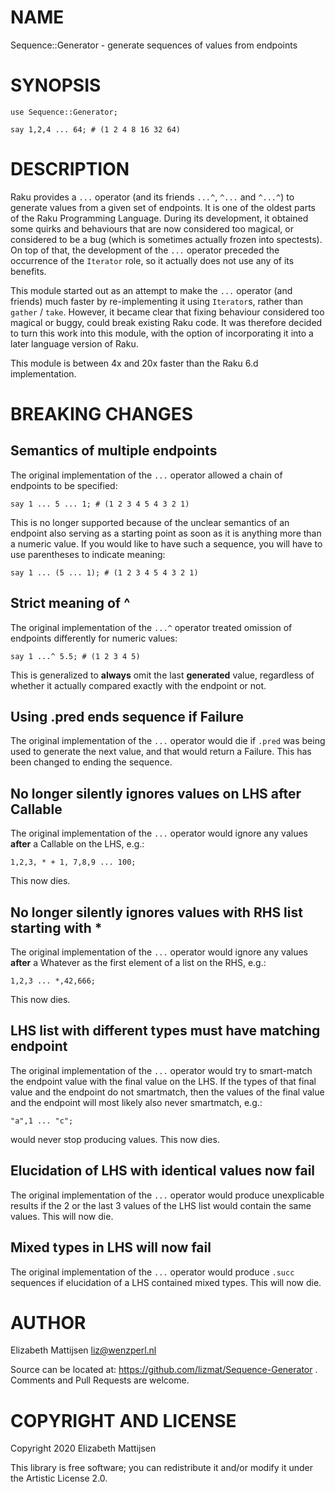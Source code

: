 NAME
====

Sequence::Generator - generate sequences of values from endpoints

SYNOPSIS
========

    use Sequence::Generator;

    say 1,2,4 ... 64; # (1 2 4 8 16 32 64)

DESCRIPTION
===========

Raku provides a `...` operator (and its friends `...^`, `^...` and `^...^`) to generate values from a given set of endpoints. It is one of the oldest parts of the Raku Programming Language. During its development, it obtained some quirks and behaviours that are now considered too magical, or considered to be a bug (which is sometimes actually frozen into spectests). On top of that, the development of the `...` operator preceded the occurrence of the `Iterator` role, so it actually does not use any of its benefits.

This module started out as an attempt to make the `...` operator (and friends) much faster by re-implementing it using `Iterator`s, rather than `gather` / `take`. However, it became clear that fixing behaviour considered too magical or buggy, could break existing Raku code. It was therefore decided to turn this work into this module, with the option of incorporating it into a later language version of Raku.

This module is between 4x and 20x faster than the Raku 6.d implementation.

BREAKING CHANGES
================

Semantics of multiple endpoints
-------------------------------

The original implementation of the `...` operator allowed a chain of endpoints to be specified:

    say 1 ... 5 ... 1; # (1 2 3 4 5 4 3 2 1)

This is no longer supported because of the unclear semantics of an endpoint also serving as a starting point as soon as it is anything more than a numeric value. If you would like to have such a sequence, you will have to use parentheses to indicate meaning:

    say 1 ... (5 ... 1); # (1 2 3 4 5 4 3 2 1)

Strict meaning of ^
-------------------

The original implementation of the `...^` operator treated omission of endpoints differently for numeric values:

    say 1 ...^ 5.5; # (1 2 3 4 5)

This is generalized to **always** omit the last **generated** value, regardless of whether it actually compared exactly with the endpoint or not.

Using .pred ends sequence if Failure
------------------------------------

The original implementation of the `...` operator would die if `.pred` was being used to generate the next value, and that would return a Failure. This has been changed to ending the sequence.

No longer silently ignores values on LHS after Callable
-------------------------------------------------------

The original implementation of the `...` operator would ignore any values **after** a Callable on the LHS, e.g.:

    1,2,3, * + 1, 7,8,9 ... 100;

This now dies.

No longer silently ignores values with RHS list starting with *
---------------------------------------------------------------

The original implementation of the `...` operator would ignore any values **after** a Whatever as the first element of a list on the RHS, e.g.:

    1,2,3 ... *,42,666;

This now dies.

LHS list with different types must have matching endpoint
---------------------------------------------------------

The original implementation of the `...` operator would try to smart-match the endpoint value with the final value on the LHS. If the types of that final value and the endpoint do not smartmatch, then the values of the final value and the endpoint will most likely also never smartmatch, e.g.:

    "a",1 ... "c";

would never stop producing values. This now dies.

Elucidation of LHS with identical values now fail
-------------------------------------------------

The original implementation of the `...` operator would produce unexplicable results if the 2 or the last 3 values of the LHS list would contain the same values. This will now die.

Mixed types in LHS will now fail
--------------------------------

The original implementation of the `...` operator would produce `.succ` sequences if elucidation of a LHS contained mixed types. This will now die.

AUTHOR
======

Elizabeth Mattijsen <liz@wenzperl.nl>

Source can be located at: https://github.com/lizmat/Sequence-Generator . Comments and Pull Requests are welcome.

COPYRIGHT AND LICENSE
=====================

Copyright 2020 Elizabeth Mattijsen

This library is free software; you can redistribute it and/or modify it under the Artistic License 2.0.

